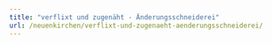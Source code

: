 ```yaml
---
title: "verflixt und zugenäht - Änderungsschneiderei"
url: /neuenkirchen/verflixt-und-zugenaeht-aenderungsschneiderei/
---
```

